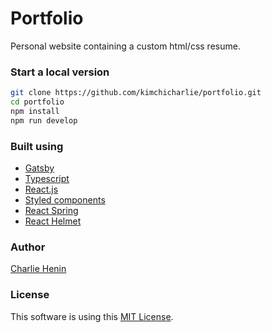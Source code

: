 # Portfolio

Personal website containing a custom html/css resume.

### Start a local version

```bash
git clone https://github.com/kimchicharlie/portfolio.git
cd portfolio
npm install
npm run develop
```

### Built using

- [Gatsby](https://www.gatsbyjs.org/)
- [Typescript](https://www.typescriptlang.org/)
- [React.js](https://reactjs.org/)
- [Styled components](https://styled-components.com/)
- [React Spring](https://www.react-spring.io/)
- [React Helmet](https://github.com/nfl/react-helmet)

### Author

[Charlie Henin](https://github.com/kimchicharlie)

### License

This software is using this [MIT License](https://github.com/kimchicharlie/portfolio/blob/master/LICENSE).
